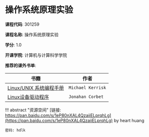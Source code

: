 # 操作系统原理实验

**课程代码**: 301259

**课程名称**: 操作系统原理实验

**学分**: 1.0

**开课学院**: 计算机与计算科学学院

**推荐的课外书单**:

|书籍|作者|
|-|-|
|[Linux/UNIX 系统编程手册](https://book.douban.com/subject/25809330/)|`Michael Kerrisk`|
|[Linux设备驱动程序](https://book.douban.com/subject/1723151/)|`Jonahan Corbet`|

!!! abstract "资源空间"
    [链接: https://pan.baidu.com/s/1eP80nXAL4QzaiiELprqhLg](https://pan.baidu.com/s/1eP80nXAL4QzaiiELprqhLg) by heart huang
        
    密码: hdlk


